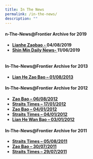 ```yaml
---
title: In The News
permalink: /in-the-news/
description: ""
---
```

<h4><strong>n-The-News@Frontier Archive for 2019<br /></strong></h4>
<ul>
<li><strong><a href="/images/Zhaobao.jpg" target="_blank" rel="noopener">Lianhe Zaobao - </a>04/08/2019</strong></li>
<li><strong><a href="/images/11062019.jpg" target="_blank" rel="noopener">Shin Min Daily News- </a>11/06/2019<br /></strong><strong><br /></strong></li>
</ul>
<h4><strong>In-The-News@Frontier Archive for 2013</strong></h4>
<ul>
<li><strong><a href="/images/balloting2013.jpg" target="_blank" rel="noopener">Lian He Zao Bao &ndash; 01/08/2013</a><br /></strong></li>
</ul>
<h4><strong>In-The-News@Frontier Archive for 2012</strong></h4>
<ul>
<li><strong><a href="/images/Zaobao_Article_060812.jpg" target="_blank" rel="noopener">Zao Bao &ndash; 06/08/2012</a></strong></li>
<li><strong><a href="http://getpreview.com/fps/wp-content/uploads/2014/11/2012_Jan_17_dot.pdf" target="_blank" rel="noopener">Straits Times &ndash; 17/01/2012</a></strong></li>
<li><strong><a href="/images/CL_Article1.jpg" target="_blank" rel="noopener">Zao Bao &ndash; 04/01/2012</a></strong></li>
<li><strong><a href="/images/2012_EL_1.jpg" target="_blank" rel="noopener">Straits Times &ndash; 04/01/2012</a></strong></li>
<li><strong><a href="/images/Lian_He_Wan_Bao_2012.jpg" target="_blank" rel="noopener">Lian He Wan Bao &ndash; 03/01/2012</a></strong></li>
</ul>
<h4><strong>In-The-News@Frontier Archive for 2011</strong></h4>
<ul>
<li><strong><a href="/images/EL_Article_v2.jpg" target="_blank" rel="noopener">Straits Times &ndash; 05/08/2011</a></strong></li>
<li><strong><a href="/images/CL_Article1.jpg" target="_blank" rel="noopener">Zao Bao &ndash; 30/07/2011</a><br /></strong></li>
<li><strong><a href="/images/EL_Article.jpg" target="_blank" rel="noopener">Straits Times &ndash; 29/07/2011</a></strong></li>
</ul>